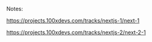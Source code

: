 Notes:

https://projects.100xdevs.com/tracks/nextjs-1/next-1

https://projects.100xdevs.com/tracks/nextjs-2/next-2-1
